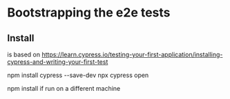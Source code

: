 # Bootstrapping the e2e tests

## Install

is based on https://learn.cypress.io/testing-your-first-application/installing-cypress-and-writing-your-first-test

npm install cypress --save-dev
npx cypress open

npm install 
if run on a different machine
